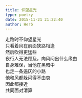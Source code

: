 ```yaml
---  
title: 仰望星光  
type: poetry  
date: 2015-11-21 21:22:40  
author: Herb    
---  
```

走路时不仰望星光  
只看着风在前面狭路相逢  
然后吹得更猛些    
夜行人无法顾及，向风问出什么缘由  
自身难保，当他在黑暗中  
也走一条逼仄的小路    
他和风都躲闪得不由衷  
因此都接近  
共同面对清算  
